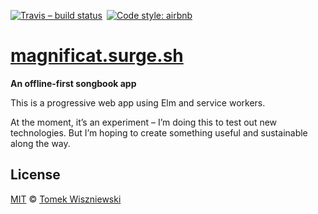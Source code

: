 [![Travis – build status
](https://img.shields.io/travis/magnificat/magnificat.surge.sh/master.svg?style=flat-square
)](https://travis-ci.org/magnificat/magnificat.surge.sh
) [![Code style: airbnb
](https://img.shields.io/badge/code%20style-airbnb-777777.svg?style=flat-square
)](https://github.com/airbnb/javascript
)


# [magnificat.surge.sh](https://magnificat.surge.sh)

**An offline-first songbook app**

This is a progressive web app using Elm and service workers.

At the moment, it’s an experiment – I’m doing this to test out new technologies. But I’m hoping to create something useful and sustainable along the way.


## License

[MIT](./License.md) © [Tomek Wiszniewski](https://github.com/tomekwi)

